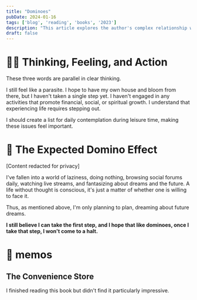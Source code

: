 ```yaml
---
title: "Dominoes"
pubDate: 2024-01-16
tags: ['blog', 'reading', 'books', '2023']
description: "This article explores the author's complex relationship with reading, from reluctance to self-imposed reading habits, and the joy and confusion that reading brings. The author also shares their reading experiences in 2023 and plans for future reading."
draft: false
---
```


# 🏃‍♂️ Thinking, Feeling, and Action

These three words are parallel in clear thinking.

I still feel like a parasite. I hope to have my own house and bloom from there, but I haven't taken a single step yet. I haven't engaged in any activities that promote financial, social, or spiritual growth. I understand that experiencing life requires stepping out.

I should create a list for daily contemplation during leisure time, making these issues feel important.

# 👏 The Expected Domino Effect

[Content redacted for privacy]

I've fallen into a world of laziness, doing nothing, browsing social forums daily, watching live streams, and fantasizing about dreams and the future. A life without thought is conscious, it's just a matter of whether one is willing to face it.

Thus, as mentioned above, I'm only planning to plan, dreaming about future dreams.

**I still believe I can take the first step, and I hope that like dominoes, once I take that step, I won't come to a halt.**

# 📝 memos

## The Convenience Store

I finished reading this book but didn't find it particularly impressive.